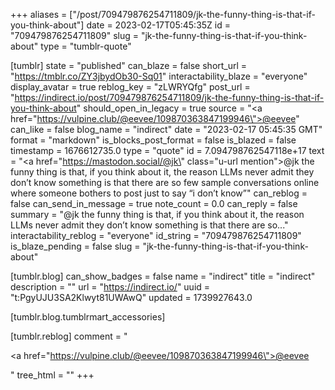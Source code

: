+++
aliases = ["/post/709479876254711809/jk-the-funny-thing-is-that-if-you-think-about"]
date = 2023-02-17T05:45:35Z
id = "709479876254711809"
slug = "jk-the-funny-thing-is-that-if-you-think-about"
type = "tumblr-quote"

[tumblr]
state = "published"
can_blaze = false
short_url = "https://tmblr.co/ZY3jbydOb30-Sq01"
interactability_blaze = "everyone"
display_avatar = true
reblog_key = "zLWRYQfg"
post_url = "https://indirect.io/post/709479876254711809/jk-the-funny-thing-is-that-if-you-think-about"
should_open_in_legacy = true
source = "<a href=\"https://vulpine.club/@eevee/109870363847199946\">@eevee</a>"
can_like = false
blog_name = "indirect"
date = "2023-02-17 05:45:35 GMT"
format = "markdown"
is_blocks_post_format = false
is_blazed = false
timestamp = 1676612735.0
type = "quote"
id = 7.094798762547118e+17
text = "<a href=\"https://mastodon.social/@jk\" class=\"u-url mention\">@<span>jk</span></a> the funny thing is that, if you think about it, the reason LLMs never admit they don&rsquo;t know something is that there are so few sample conversations online where someone bothers to post just to say &ldquo;i don&rsquo;t know&rdquo;"
can_reblog = false
can_send_in_message = true
note_count = 0.0
can_reply = false
summary = "@jk the funny thing is that, if you think about it, the reason LLMs never admit they don’t know something is that there are so..."
interactability_reblog = "everyone"
id_string = "709479876254711809"
is_blaze_pending = false
slug = "jk-the-funny-thing-is-that-if-you-think-about"

[tumblr.blog]
can_show_badges = false
name = "indirect"
title = "indirect"
description = ""
url = "https://indirect.io/"
uuid = "t:PgyUJU3SA2Klwyt81UWAwQ"
updated = 1739927643.0

[tumblr.blog.tumblrmart_accessories]

[tumblr.reblog]
comment = "<p><a href=\"https://vulpine.club/@eevee/109870363847199946\">@eevee</a></p>"
tree_html = ""
+++

